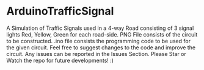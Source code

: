 # ArduinoTrafficSignal
A Simulation of Traffic Signals used in a 4-way Road consisting of 3 signal lights Red, Yellow, Green for each road-side.
PNG File consists of the circuit to be constructed.
.ino file consists the programming code to be used for the given circuit.
Feel free to suggest changes to the code and improve the circuit.
Any issues can be reported in the Issues Section.
Please Star or Watch the repo for future developments! :)

